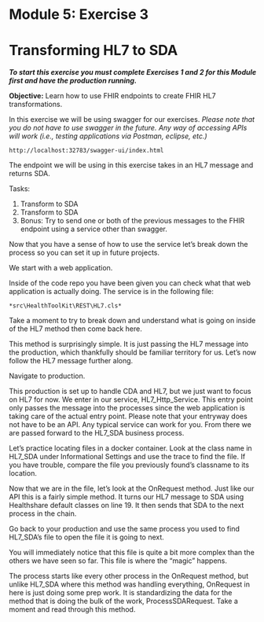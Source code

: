 # Module 5: Exercise 3


# Transforming HL7 to SDA

***To start this exercise you must complete Exercises 1 and 2 for this Module first and have the production running.***

**Objective:** Learn how to use FHIR endpoints to create FHIR HL7 transformations. 

In this exercise we will be using swagger for our exercises. *Please note that you do not have to use swagger in the future. Any way of accessing APIs will work (i.e., testing applications via Postman, eclipse, etc.)*

	http://localhost:32783/swagger-ui/index.html

The endpoint we will be using in this exercise takes in an HL7 message and returns SDA.

Tasks:

1. Transform to SDA
2. Transform to SDA
3. Bonus: Try to send one or both of the previous messages to the FHIR endpoint using a service other than swagger.

Now that you have a sense of how to use the service let’s break down the process so you can set it up in future projects.

We start with a web application. 

Inside of the code repo you have been given you can check what that web application is actually doing. The service is in the following file: 

	*src\HealthToolKit\REST\HL7.cls*

Take a moment to try to break down and understand what is going on inside of the HL7 method then come back here.

This method is surprisingly simple. It is just passing the HL7 message into the production, which thankfully should be familiar territory for us. Let’s now follow the HL7 message further along.

Navigate to production.

This production is set up to handle CDA and HL7, but we just want to focus on HL7 for now. We enter in our service, HL7_Http_Service. This entry point only passes the message into the processes since the web application is taking care of the actual entry point. Please note that your entryway does not have to be an API. Any typical service can work for you. From there we are passed forward to the HL7_SDA business process. 

Let’s practice locating files in a docker container. Look at the class name in HL7_SDA under Informational Settings and use the trace to find the file. If you have trouble, compare the file you previously found’s classname to its location.

Now that we are in the file, let’s look at the OnRequest method. Just like our API this is a fairly simple method. It turns our HL7 message to SDA using Healthshare default classes on line 19. It then sends that SDA to the next process in the chain.

Go back to your production and use the same process you used to find HL7_SDA’s file to open the file it is going to next.

You will immediately notice that this file is quite a bit more complex than the others we have seen so far. This file is where the “magic” happens. 

The process starts like every other process in the OnRequest method, but unlike HL7_SDA where this method was handling everything, OnRequest in here is just doing some prep work. It is standardizing the data for the method that is doing the bulk of the work, ProcessSDARequest. Take a moment and read through this method. 
